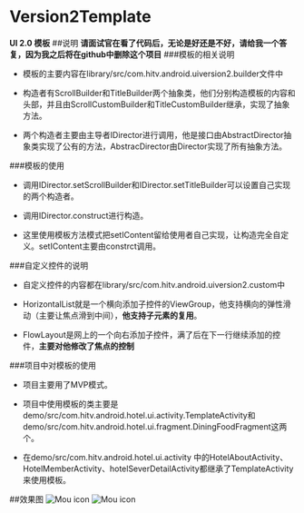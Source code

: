 # Version2Template
**UI 2.0 模板**
##说明
**请面试官在看了代码后，无论是好还是不好，请给我一个答复，因为我之后将在github中删除这个项目**
###模板的相关说明
- 模板的主要内容在library/src/com.hitv.android.uiversion2.builder文件中

- 构造者有ScrollBuilder和TitleBuilder两个抽象类，他们分别构造模板的内容和头部，并且由ScrollCustomBuilder和TitleCustomBuilder继承，实现了抽象方法。

- 两个构造者主要由主导者IDirector进行调用，他是接口由AbstractDirector抽象类实现了公有的方法，AbstracDirector由Director实现了所有抽象方法。

###模板的使用
- 调用IDirector.setScrollBuilder和IDirector.setTitleBuilder可以设置自己实现的两个构造者。

- 调用IDirector.construct进行构造。

- 这里使用模板方法模式把setIContent留给使用者自己实现，让构造完全自定义。setIContent主要由constrct调用。

###自定义控件的说明
- 自定义控件的内容都在library/src/com.hitv.android.uiversion2.custom中

- HorizontalList就是一个横向添加子控件的ViewGroup，他支持横向的弹性滑动（主要让焦点滑到中间），**他支持子元素的复用**。

- FlowLayout是网上的一个向右添加子控件，满了后在下一行继续添加的控件，**主要对他修改了焦点的控制**

###项目中对模板的使用
- 项目主要用了MVP模式。

- 项目中使用模板的类主要是demo/src/com.hitv.android.hotel.ui.activity.TemplateActivity和demo/src/com.hitv.android.hotel.ui.fragment.DiningFoodFragment这两个。

- 在demo/src/com.hitv.android.hotel.ui.activity 中的HotelAboutActivity、HotelMemberActivity、hotelSeverDetailActivity都继承了TemplateActivity来使用模板。

##效果图
![Mou icon](https://github.com/yuyinghao/Version2Template/blob/master/show1.jpg) ![Mou icon](https://github.com/yuyinghao/Version2Template/blob/master/show2.jpg)